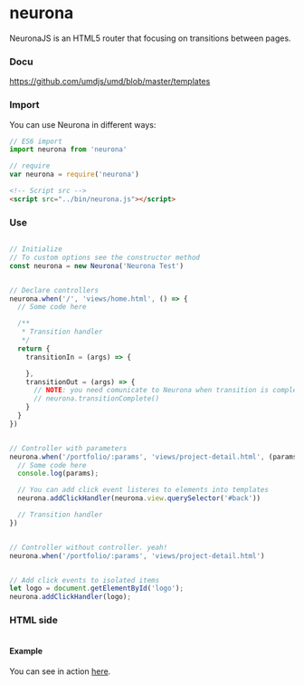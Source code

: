 # neurona

NeuronaJS is an HTML5 router that focusing on transitions between pages.


### Docu
https://github.com/umdjs/umd/blob/master/templates


### Import
You can use Neurona in different ways:

```javascript
// ES6 import
import neurona from 'neurona'

// require
var neurona = require('neurona')

```

```html
<!-- Script src -->
<script src="../bin/neurona.js"></script>

```



### Use

```javascript

// Initialize
// To custom options see the constructor method
const neurona = new Neurona('Neurona Test')


// Declare controllers
neurona.when('/', 'views/home.html', () => {
  // Some code here

  /**
   * Transition handler
   */
  return {
    transitionIn = (args) => {

    },
    transitionOut = (args) => {
      // NOTE: you need comunicate to Neurona when transition is complete
      // neurona.transitionComplete()
    }
  }
})


// Controller with parameters
neurona.when('/portfolio/:params', 'views/project-detail.html', (params) => {
  // Some code here
  console.log(params);

  // You can add click event listeres to elements into templates
  neurona.addClickHandler(neurona.view.querySelector('#back'))

  // Transition handler
})


// Controller without controller. yeah!
neurona.when('/portfolio/:params', 'views/project-detail.html')


// Add click events to isolated items
let logo = document.getElementById('logo');
neurona.addClickHandler(logo);


```


### HTML side
```html


```


#### Example

You can see in action [here](http://).
